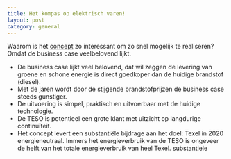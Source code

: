 ```yaml
--- 
title: Het kompas op elektrisch varen!
layout: post
category: general
---
```


Waarom is het [concept](concept.html) zo interessant om zo snel mogelijk te realiseren? Omdat de business case veelbelovend lijkt.

* De business case lijkt veel belovend, dat wil zeggen de levering van groene en schone energie is direct goedkoper dan de huidige brandstof (diesel).
* Met de jaren wordt door de stijgende brandstofprijzen de business case steeds gunstiger.
* De uitvoering is simpel, praktisch en uitvoerbaar met de huidige technologie.
* De TESO is potentieel een grote klant met uitzicht op langdurige continuïteit.
* Het concept levert een substantiële bijdrage aan het doel: Texel in 2020 energieneutraal. Immers het energieverbruik van de TESO is ongeveer de helft van het totale energieverbruik van heel Texel.
substantiele